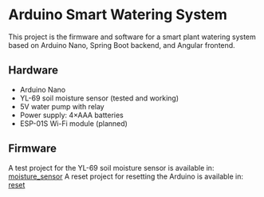 # Arduino Smart Watering System

This project is the firmware and software for a smart plant watering system based on Arduino Nano, Spring Boot backend, and Angular frontend.

## Hardware
- Arduino Nano
- YL-69 soil moisture sensor (tested and working)
- 5V water pump with relay
- Power supply: 4×AAA batteries
- ESP-01S Wi-Fi module (planned)

## Firmware
A test project for the YL-69 soil moisture sensor is available in:
[moisture_sensor](moisture_sensor/moisture_sensor_test.ino)
A reset project for resetting the Arduino is available in:
[reset](reset/reset.ino)
